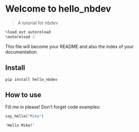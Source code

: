 # Welcome to hello_nbdev
> A tutorial for nbdev


```python
%load_ext autoreload
%autoreload 2
```

This file will become your README and also the index of your documentation.

## Install

`pip install hello_nbdev`

## How to use

Fill me in please! Don't forget code examples:

```python
say_hello("Mike")
```




    'Hello Mike!'


